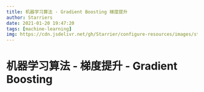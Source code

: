 ```yaml
---
title: 机器学习算法 - Gradient Boosting 梯度提升
author: Starriers
date: 2021-01-20 19:47:20
tags: [machine-learning]
img: https://cdn.jsdelivr.net/gh/Starrier/configure-resources/images/starrier/fin-series.jpeg
---
```


# 机器学习算法 - 梯度提升 - Gradient Boosting

